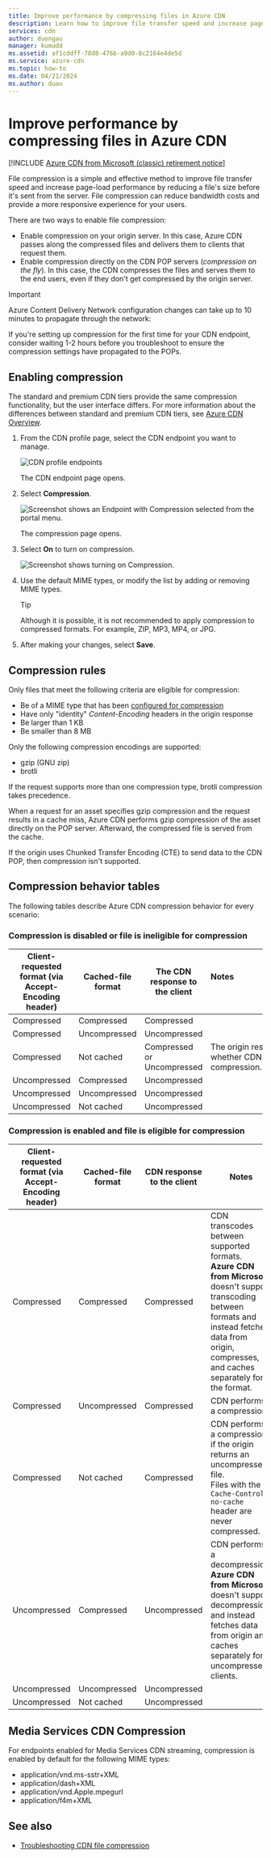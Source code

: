 ```yaml
---
title: Improve performance by compressing files in Azure CDN
description: Learn how to improve file transfer speed and increase page-load performance by compressing your files in Azure CDN.
services: cdn
author: duongau
manager: kumudd
ms.assetid: af1cddff-78d8-476b-a9d0-8c2164e4de5d
ms.service: azure-cdn
ms.topic: how-to
ms.date: 04/21/2024
ms.author: duau
---
```


# Improve performance by compressing files in Azure CDN

[!INCLUDE [Azure CDN from Microsoft (classic) retirement notice](../../includes/cdn-classic-retirement.md)]

File compression is a simple and effective method to improve file transfer speed and increase page-load performance by reducing a file's size before it's sent from the server. File compression can reduce bandwidth costs and provide a more responsive experience for your users.

There are two ways to enable file compression:

- Enable compression on your origin server. In this case, Azure CDN passes along the compressed files and delivers them to clients that request them.
- Enable compression directly on the CDN POP servers (*compression on the fly*). In this case, the CDN compresses the files and serves them to the end users, even if they don't get compressed by the origin server.

> [!IMPORTANT]
> Azure Content Delivery Network configuration changes can take up to 10 minutes  to propagate through the network:
>
> If you're setting up compression for the first time for your CDN endpoint, consider waiting 1-2 hours before you troubleshoot to ensure the compression settings have propagated to the POPs.

## Enabling compression

The standard and premium CDN tiers provide the same compression functionality, but the user interface differs. For more information about the differences between standard and premium CDN tiers, see [Azure CDN Overview](cdn-overview.md).

1. From the CDN profile page, select the CDN endpoint you want to manage.

    ![CDN profile endpoints](./media/cdn-file-compression/cdn-endpoints.png)

    The CDN endpoint page opens.
2. Select **Compression**.

    ![Screenshot shows an Endpoint with Compression selected from the portal menu.](./media/cdn-file-compression/cdn-compress-select-std.png)

    The compression page opens.
3. Select **On** to turn on compression.

    ![Screenshot shows turning on Compression.](./media/cdn-file-compression/cdn-compress-standard.png)
4. Use the default MIME types, or modify the list by adding or removing MIME types.

   > [!TIP]
   > Although it is possible, it is not recommended to apply compression to compressed formats. For example, ZIP, MP3, MP4, or JPG.
   >

5. After making your changes, select **Save**.

## Compression rules

Only files that meet the following criteria are eligible for compression:
- Be of a MIME type that has been [configured for compression](#enabling-compression)
- Have only "identity" *Content-Encoding* headers in the origin response
- Be larger than 1 KB
- Be smaller than 8 MB

Only the following compression encodings are supported:
- gzip (GNU zip)
- brotli

If the request supports more than one compression type, brotli compression takes precedence.

When a request for an asset specifies gzip compression and the request results in a cache miss, Azure CDN performs gzip compression of the asset directly on the POP server. Afterward, the compressed file is served from the cache.

If the origin uses Chunked Transfer Encoding (CTE) to send data to the CDN POP, then compression isn't supported.

## Compression behavior tables

The following tables describe Azure CDN compression behavior for every scenario:

### Compression is disabled or file is ineligible for compression

| Client-requested format (via Accept-Encoding header) | Cached-file format | The CDN response to the client | Notes&nbsp;&nbsp;&nbsp;&nbsp;&nbsp;&nbsp;&nbsp;&nbsp;&nbsp;&nbsp;&nbsp;&nbsp;&nbsp;&nbsp;&nbsp;&nbsp;&nbsp;&nbsp;&nbsp;&nbsp;&nbsp;&nbsp;&nbsp;&nbsp;&nbsp;&nbsp;&nbsp;&nbsp;&nbsp;&nbsp;&nbsp;&nbsp;&nbsp;&nbsp;&nbsp;&nbsp;&nbsp;&nbsp;&nbsp;&nbsp;&nbsp;&nbsp;&nbsp;&nbsp;&nbsp;&nbsp;&nbsp;&nbsp;&nbsp;&nbsp; &nbsp;&nbsp;&nbsp;&nbsp;&nbsp;&nbsp;&nbsp;&nbsp;|
| --- | --- | --- | --- |
| Compressed |Compressed |Compressed | |
| Compressed |Uncompressed |Uncompressed | |
| Compressed |Not cached |Compressed or Uncompressed |The origin response determines whether CDN performs a compression. |
| Uncompressed |Compressed |Uncompressed | |
| Uncompressed |Uncompressed |Uncompressed | |
| Uncompressed |Not cached |Uncompressed | |

### Compression is enabled and file is eligible for compression

| Client-requested format (via Accept-Encoding header) | Cached-file format | CDN response to the client | Notes |
| --- | --- | --- | --- |
| Compressed |Compressed |Compressed |CDN transcodes between supported formats. <br/>**Azure CDN from Microsoft** doesn't support transcoding between formats and instead fetches data from origin, compresses, and caches separately for the format. |
| Compressed |Uncompressed |Compressed |CDN performs a compression. |
| Compressed |Not cached |Compressed |CDN performs a compression if the origin returns an uncompressed file.<br/>Files with the `Cache-Control: no-cache` header are never compressed. |
| Uncompressed |Compressed |Uncompressed |CDN performs a decompression. <br/>**Azure CDN from Microsoft** doesn't support decompression and instead fetches data from origin and caches separately for uncompressed clients. |
| Uncompressed |Uncompressed |Uncompressed | |
| Uncompressed |Not cached |Uncompressed | |

## Media Services CDN Compression

For endpoints enabled for Media Services CDN streaming, compression is enabled by default for the following MIME types:
- application/vnd.ms-sstr+XML
- application/dash+XML
- application/vnd.Apple.mpegurl
- application/f4m+XML

## See also

- [Troubleshooting CDN file compression](cdn-troubleshoot-compression.md)
